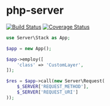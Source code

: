 php-server
=========

[![Build Status](https://travis-ci.org/mariuslundgard/php-server.svg?branch=develop)](https://travis-ci.org/mariuslundgard/php-server)
[![Coverage Status](https://img.shields.io/coveralls/mariuslundgard/php-server.svg)](https://coveralls.io/r/mariuslundgard/php-server?branch=develop)

```php
use Server\Stack as App;

$app = new App();

$app->employ([
	'class' => 'CustomLayer',
]);

$res = $app->call(new Server\Request(
    $_SERVER['REQUEST_METHOD'],
    $_SERVER['REQUEST_URI']
));
```
